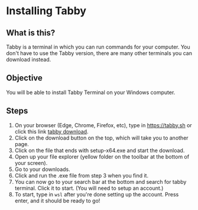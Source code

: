 # Installing Tabby
## What is this?
Tabby is a terminal in which you can run commands for your computer. You don't have to use the Tabby version, there are many other terminals you can download instead.

## Objective
You will be able to install Tabby Terminal on your Windows computer.

## Steps
1. On your browser (Edge, Chrome, Firefox, etc), type in https://tabby.sh or click this link [tabby download](https://tabby.sh/).
2. Click on the download button on the top, which will take you to another page.
3. Click on the file that ends with setup-x64.exe and start the download.
4. Open up your file explorer (yellow folder on the toolbar at the bottom of your screen).
5. Go to your downloads.
6. Click and run the .exe file from step 3 when you find it.
7. You can now go to your search bar at the bottom and search for tabby terminal. Click it to start. (You will need to setup an account.)
8. To start, type in ```wsl``` after you're done setting up the account. Press enter, and it should be ready to go!